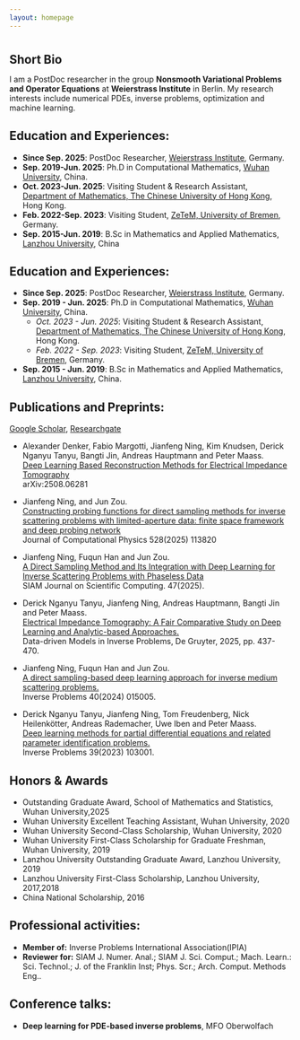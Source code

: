 ```yaml
---
layout: homepage
---
```


<h1 id="about-me"></h1>

<h2 style="margin: 10px 0px 10px;">Short Bio</h2>

I am a PostDoc researcher in the group **Nonsmooth Variational Problems and Operator Equations** at **Weierstrass Institute** in Berlin. My research interests include numerical PDEs, inverse problems, optimization and machine learning.


## Education and Experiences:


- **Since Sep. 2025**: PostDoc Researcher, [Weierstrass Institute](https://www.wias-berlin.de/), Germany.
- **Sep. 2019-Jun. 2025**: Ph.D in Computational Mathematics, [Wuhan University](https://www.whu.edu.cn/), China.
- **Oct. 2023-Jun. 2025**: Visiting Student & Research Assistant, [Department of Mathematics, The Chinese University of Hong Kong](https://www.math.cuhk.edu.hk/), Hong Kong.
- **Feb. 2022-Sep. 2023**: Visiting Student, [ZeTeM, University of Bremen](https://www.math.uni-bremen.de/zetem/cms/detail.php?template=parse_title&person=ueber), Germany.
- **Sep. 2015-Jun. 2019**: B.Sc in Mathematics and Applied Mathematics, [Lanzhou University](https://www.lzu.edu.cn/), China

## Education and Experiences:

- **Since Sep. 2025**: PostDoc Researcher, [Weierstrass Institute](https://www.wias-berlin.de/), Germany.
- **Sep. 2019 - Jun. 2025**: Ph.D in Computational Mathematics, [Wuhan University](https://www.whu.edu.cn/), China.
  - *Oct. 2023 - Jun. 2025*: Visiting Student & Research Assistant, [Department of Mathematics, The Chinese University of Hong Kong](https://www.math.cuhk.edu.hk/), Hong Kong.
  - *Feb. 2022 - Sep. 2023*: Visiting Student, [ZeTeM, University of Bremen](https://www.math.uni-bremen.de/zetem/cms/detail.php?template=parse_title&person=ueber), Germany.
- **Sep. 2015 - Jun. 2019**: B.Sc in Mathematics and Applied Mathematics, [Lanzhou University](https://www.lzu.edu.cn/), China.

## Publications and Preprints:
[Google Scholar](https://scholar.google.com.hk/citations?user=pn5b5Q4AAAAJ&hl=en), [Researchgate](https://www.researchgate.net/profile/Jianfeng-Ning-2/research)

- Alexander Denker, Fabio Margotti, Jianfeng Ning, Kim Knudsen, Derick Nganyu Tanyu, Bangti Jin, Andreas Hauptmann and Peter Maass.<br>
[Deep Learning Based Reconstruction Methods for Electrical Impedance Tomography](https://arxiv.org/pdf/2508.06281)<br>
arXiv:2508.06281

- Jianfeng Ning, and Jun Zou.<br>
[Constructing probing functions for direct sampling methods for inverse scattering problems with limited-aperture data: finite space framework and deep probing network](https://www.sciencedirect.com/science/article/pii/S0021999125001032)<br>
Journal of Computational Physics 528(2025) 113820

- Jianfeng Ning, Fuqun Han and Jun Zou.<br>
[A Direct Sampling Method and Its Integration with Deep Learning for Inverse Scattering Problems with Phaseless Data](https://epubs.siam.org/doi/10.1137/24M1642627)<br>
SIAM Journal on Scientific Computing. 47(2025).

- Derick Nganyu Tanyu, Jianfeng Ning, Andreas Hauptmann, Bangti Jin and Peter Maass. <br>
[Electrical Impedance Tomography: A Fair Comparative Study on Deep Learning and Analytic-based Approaches.](https://www.degruyter.com/document/doi/10.1515/9783111251233-013/html)<br>
 Data-driven Models in Inverse Problems, De Gruyter, 2025, pp. 437-470.

- Jianfeng Ning, Fuqun Han and Jun Zou.<br>
[A direct sampling-based deep learning approach for inverse medium scattering problems.](https://iopscience.iop.org/article/10.1088/1361-6420/ad0dba/meta)<br>
Inverse Problems 40(2024) 015005.

- Derick Nganyu Tanyu, Jianfeng Ning, Tom Freudenberg, Nick Heilenkötter, Andreas Rademacher, Uwe Iben and Peter Maass. <br> [Deep learning methods for partial differential equations and related parameter identification problems.](https://iopscience.iop.org/article/10.1088/1361-6420/ace9d4)<br>
Inverse Problems 39(2023) 103001.


## Honors & Awards

- Outstanding Graduate Award, School of Mathematics and Statistics, Wuhan University,2025
- Wuhan University Excellent Teaching Assistant, Wuhan University, 2020
- Wuhan University Second-Class Scholarship, Wuhan University, 2020
- Wuhan University First-Class Scholarship for Graduate Freshman, Wuhan University, 2019
- Lanzhou University Outstanding Graduate Award, Lanzhou University, 2019
- Lanzhou University First-Class Scholarship, Lanzhou University, 2017,2018
- China National Scholarship, 2016

## Professional activities:

- **Member of:** Inverse Problems International Association(IPIA)
- **Reviewer for:** SIAM J. Numer. Anal.; SIAM J. Sci. Comput.; Mach. Learn.: Sci. Technol.; J. of the Franklin Inst; Phys. Scr.; Arch. Comput. Methods Eng..

## Conference talks:

- **Deep learning for PDE-based inverse problems**, MFO Oberwolfach 
  





